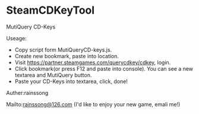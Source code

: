 # SteamCDKeyTool

MutiQuery CD-Keys

Useage:
* Copy script form MutiQueryCD-keys.js.
* Create new bookmark, paste into location.
* Visit https://partner.steamgames.com/querycdkey/cdkey, login.
* Click bookmark(or press F12 and paste into console). You can see a new textarea and MutiQuery button.
* Paste your CD-Keys into textarea, click, done!

Auther:rainssong

Mailto:rainssong@126.com
(I'd like to enjoy your new game, emali me!)